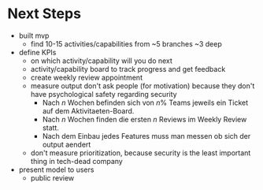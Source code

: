 # Next Steps

- built mvp
  - find 10-15 activities/capabilities from ~5 branches ~3 deep
- define KPIs
  - on which activity/capability will you do next
  - activity/capability board to track progress and get feedback
  - create weekly review appointment
  - measure output don't ask people (for motivation) because they don't have psychological safety regarding security
     - Nach *n* Wochen befinden sich von *n*% Teams jeweils ein Ticket auf dem Aktivitaeten-Board.
     - Nach *n* Wochen finden die ersten *n* Reviews im Weekly Review statt.
     - Nach dem Einbau jedes Features muss man messen ob sich der output aendert
  - don't measure prioritization, because security is the least important thing in tech-dead company
- present model to users
  - public review
